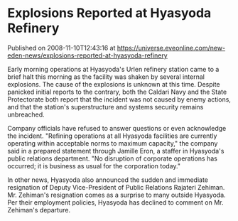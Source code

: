 # Explosions Reported at Hyasyoda Refinery
Published on 2008-11-10T12:43:16 at https://universe.eveonline.com/new-eden-news/explosions-reported-at-hyasyoda-refinery

Early morning operations at Hyasyoda's Urlen refinery station came to a brief halt this morning as the facility was shaken by several internal explosions. The cause of the explosions is unknown at this time. Despite panicked initial reports to the contrary, both the Caldari Navy and the State Protectorate both report that the incident was not caused by enemy actions, and that the station's superstructure and systems security remains unbreached.  
  
Company officials have refused to answer questions or even acknowledge the incident. "Refining operations at all Hyasyoda facilities are currently operating within acceptable norms to maximum capacity," the company said in a prepared statement through Jamille Eron, a staffer in Hyasyoda's public relations department. "No disruption of corporate operations has occurred; it is business as usual for the corporation today."  
  
In other news, Hyasyoda also announced the sudden and immediate resignation of Deputy Vice-President of Public Relations Rajateri Zehiman. Mr. Zehiman's resignation comes as a surprise to many outside Hyasyoda. Per their employment policies, Hyasyoda has declined to comment on Mr. Zehiman's departure.
